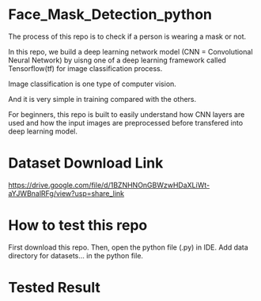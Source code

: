 # Face_Mask_Detection_python

The process of this repo is to check if a person is wearing a mask or not.

In this repo, we build a deep learning network model (CNN = Convolutional Neural Network) by uisng one of a deep learning framework called Tensorflow(tf) for image classification process.

Image classification is one type of computer vision. 

And it is very simple in training compared with the others.

For beginners, this repo is built to easily understand how CNN layers are used and how the input images are preprocessed before transfered into deep learning model.

# Dataset Download Link
https://drive.google.com/file/d/1BZNHNOnGBWzwHDaXLiWt-aYJWBnalRFg/view?usp=share_link

# How to test this repo
First download this repo.
Then, open the python file (.py) in IDE.
Add data directory for datasets... in the python file.

# Tested Result
